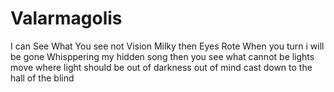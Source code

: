 # Valarmagolis

I can See What You see not
Vision Milky then Eyes Rote
When you turn i will be gone
Whisppering my hidden song
then you see what cannot be
lights move where light should be
out of darkness out of mind 
cast down to the hall of the blind
